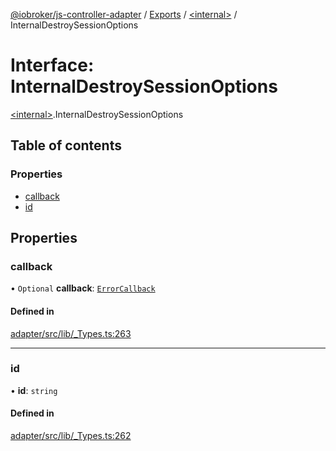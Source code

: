 [@iobroker/js-controller-adapter](../README.md) / [Exports](../modules.md) / [\<internal\>](../modules/internal_.md) / InternalDestroySessionOptions

# Interface: InternalDestroySessionOptions

[\<internal\>](../modules/internal_.md).InternalDestroySessionOptions

## Table of contents

### Properties

- [callback](internal_.InternalDestroySessionOptions.md#callback)
- [id](internal_.InternalDestroySessionOptions.md#id)

## Properties

### callback

• `Optional` **callback**: [`ErrorCallback`](../modules/internal_.md#errorcallback)

#### Defined in

[adapter/src/lib/_Types.ts:263](https://github.com/ioBroker/ioBroker.js-controller/blob/61327866b90efaa299b3a560327c6e11c31c7707/packages/adapter/src/lib/_Types.ts#L263)

___

### id

• **id**: `string`

#### Defined in

[adapter/src/lib/_Types.ts:262](https://github.com/ioBroker/ioBroker.js-controller/blob/61327866b90efaa299b3a560327c6e11c31c7707/packages/adapter/src/lib/_Types.ts#L262)
